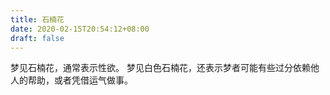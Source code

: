 ```yaml
---
title: 石楠花
date: 2020-02-15T20:54:12+08:00
draft: false
---
```


梦见石楠花，通常表示性欲。
梦见白色石楠花，还表示梦者可能有些过分依赖他人的帮助，或者凭借运气做事。
